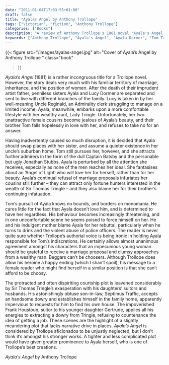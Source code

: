 ```yaml
---
date: "2011-01-04T17:03:55+01:00"
draft: false
title: "Ayalas Angel by Anthony Trollope"
tags: ["Victorian", "fiction", "Anthony Trollope"]
categories: ["Books"]
description: "A review of Anthony Trollope's 1881 novel 'Ayala's Angel,' following sisters Ayala and Lucy Dormer's different fates after their father's death. Discover Ayala's struggle with unwanted suitors, including the persistent Tom Tringle, while searching for her ideal 'Angel of Light.'"
keywords: ["Anthony Trollope", "Ayala's Angel", "Ayala Dormer", "Tom Tringle", "Angel of Light", "marriage proposals", "Victorian courtship", "women's choices"]
---
```


{{< figure
  src="/images/ayalas-angel.jpg"
  alt="Cover of Ayala’s Angel by Anthony Trollope "
  class="book"
>}}

_Ayala’s Angel_ (1881) is a rather incongruous title for a Trollope novel. However, the story deals very much with his familiar territory of marriage, inheritance, and the position of women. After the death of their imprudent artist father, penniless sisters Ayala and Lucy Dormer are separated and sent to live with different branches of the family. Lucy is taken in by her well-meaning Uncle Reginald, an Admirality clerk struggling to manage on a limited income; Ayala, meanwhile, embarks upon a more comfortable lifestyle with her wealthy aunt, Lady Tringle. Unfortunately, her two unattractive female cousins become jealous of Ayala’s beauty, and their brother Tom falls hopelessly in love with her, and refuses to take no for an answer.

Having inadvertently caused so much disruption, it is decided that Ayala should swap places with her sister, and assume a quieter existence in her uncle’s suburban home. Tom still pursues her, however, and she attracts further admirers in the form of the dull Captain Batsby and the personable but ugly Jonathan Stubbs. Ayala is perturbed by all the attention she receives, especially as none of the men reaches her ideal. She fantasises about an ‘Angel of Light’ who will love her for herself, rather than for her beauty. Ayala’s continual refusal of marriage proposals infuriates her cousins still further – they can attract only fortune hunters interested in the wealth of Sir Thomas Tringle – and they also blame her for their brother’s continuing infatuation.

Tom’s pursuit of Ayala knows no bounds, and borders on monomania. He cares little for the fact that Ayala doesn’t love him, and is determined to have her regardless. His behaviour becomes increasingly threatening, and in one uncomfortable scene he seems poised to force himself on her. He and his indulgent mother blame Ayala for her rebuttal, particularly when he turns to drink and the violent abuse of police officers. The reader is never quite sure whether Trollope’s authorial voice is being ironic in holding Ayala responsible for Tom’s indiscretions. He certainly allows almost unanimous agreement amongst his characters that an impecunious young woman should be grateful to receive a marriage proposal and clumsy approaches from a wealthy man. Beggars can’t be choosers. Although Trollope does allow his heroine a happy ending (which I shan’t spoil), his message to a female reader who might find herself in a similar position is that she can’t afford to be choosy.

The protracted and often dispiriting courtship plot is leavened considerably by Sir Thomas Tringle’s exasperation with his daughters’ suitors and husbands. His astonishingly obtuse son-in-law, Septimus Traffic, accepts an handsome dowry and establishes himself in the family home, apparently impervious to requests for him to find his own house. The impoverished Frank Houstoun, suitor to his younger daughter Gertrude, applies all his energies to extracting a dowry from Tringle, refusing to countenance the idea of getting a job. These  scenes are the highlight of a slightly meandering plot that lacks narrative drive in places. _Ayala’s Angel_ is considered by Trollope aficionados to be unjustly neglected, but I don’t think it’s amongst his stronger works. A tighter and less complicated plot would have given greater prominence to Ayala herself, who is one of Trollope’s best creations.

_Ayala's Angel_ by Anthony Trollope